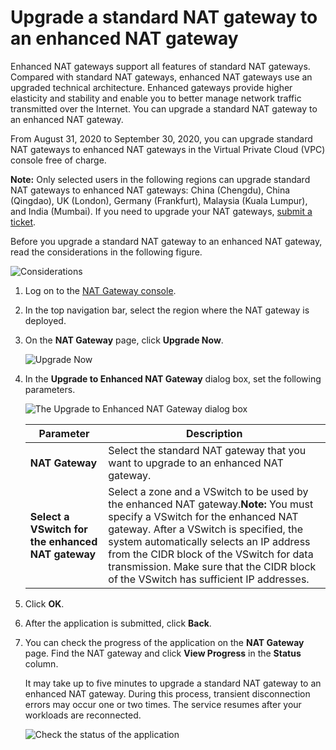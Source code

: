 # Upgrade a standard NAT gateway to an enhanced NAT gateway

Enhanced NAT gateways support all features of standard NAT gateways. Compared with standard NAT gateways, enhanced NAT gateways use an upgraded technical architecture. Enhanced gateways provide higher elasticity and stability and enable you to better manage network traffic transmitted over the Internet. You can upgrade a standard NAT gateway to an enhanced NAT gateway.

From August 31, 2020 to September 30, 2020, you can upgrade standard NAT gateways to enhanced NAT gateways in the Virtual Private Cloud \(VPC\) console free of charge.

**Note:** Only selected users in the following regions can upgrade standard NAT gateways to enhanced NAT gateways: China \(Chengdu\), China \(Qingdao\), UK \(London\), Germany \(Frankfurt\), Malaysia \(Kuala Lumpur\), and India \(Mumbai\). If you need to upgrade your NAT gateways, [submit a ticket](https://workorder-intl.console.aliyun.com/?spm=5176.11182172.nav-right.dticket.1e874882kUYyPy#/ticket/createIndex).

Before you upgrade a standard NAT gateway to an enhanced NAT gateway, read the considerations in the following figure.

![Considerations](https://static-aliyun-doc.oss-cn-hangzhou.aliyuncs.com/assets/img/en-US/0082659951/p147943.png)

1.  Log on to the [NAT Gateway console](https://vpc.console.aliyun.com/nat).

2.  In the top navigation bar, select the region where the NAT gateway is deployed.

3.  On the **NAT Gateway** page, click **Upgrade Now**.

    ![Upgrade Now](https://static-aliyun-doc.oss-cn-hangzhou.aliyuncs.com/assets/img/en-US/6618369951/p146934.png)

4.  In the **Upgrade to Enhanced NAT Gateway** dialog box, set the following parameters.

    ![The Upgrade to Enhanced NAT Gateway dialog box](https://static-aliyun-doc.oss-cn-hangzhou.aliyuncs.com/assets/img/en-US/6618369951/p148992.png)

    |Parameter|Description|
    |---------|-----------|
    |**NAT Gateway**|Select the standard NAT gateway that you want to upgrade to an enhanced NAT gateway.|
    |**Select a VSwitch for the enhanced NAT gateway**|Select a zone and a VSwitch to be used by the enhanced NAT gateway.**Note:** You must specify a VSwitch for the enhanced NAT gateway. After a VSwitch is specified, the system automatically selects an IP address from the CIDR block of the VSwitch for data transmission. Make sure that the CIDR block of the VSwitch has sufficient IP addresses. |

5.  Click **OK**.

6.  After the application is submitted, click **Back**.

7.  You can check the progress of the application on the **NAT Gateway** page. Find the NAT gateway and click **View Progress** in the **Status** column.

    It may take up to five minutes to upgrade a standard NAT gateway to an enhanced NAT gateway. During this process, transient disconnection errors may occur one or two times. The service resumes after your workloads are reconnected.

    ![Check the status of the application](https://static-aliyun-doc.oss-cn-hangzhou.aliyuncs.com/assets/img/en-US/6618369951/p147358.png)


